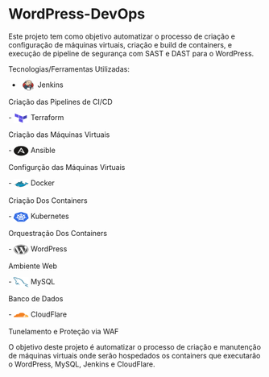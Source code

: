 # WordPress-DevOps

Este projeto tem como objetivo automatizar o processo de criação e configuração de máquinas virtuais, criação e build de containers, e execução de pipeline de segurança com SAST e DAST para o WordPress.

Tecnologias/Ferramentas Utilizadas:
- <img align="center" height="20" width="30" src="https://raw.githubusercontent.com/devicons/devicon/master/icons/jenkins/jenkins-original.svg"> Jenkins
 <p>Criação das Pipelines de CI/CD</P>
- <img align="center" height="20" width="30" src="https://raw.githubusercontent.com/devicons/devicon/master/icons/terraform/terraform-original.svg"> Terraform
 <p>Criação das Máquinas Virtuais</p>
- <img align="center" height="20" width="30" src="https://raw.githubusercontent.com/devicons/devicon/master/icons/ansible/ansible-original.svg"> Ansible
  <p>Configurção das Máquinas Virtuais</p>
- <img align="center" height="20" width="30" src="https://raw.githubusercontent.com/devicons/devicon/master/icons/docker/docker-original.svg"> Docker
 <p>Criação Dos Containers</p>
- <img align="center" height="20" width="30" src="https://raw.githubusercontent.com/devicons/devicon/master/icons/kubernetes/kubernetes-original.svg"> Kubernetes
 <p>Orquestração Dos Containers</p>
- <img align="center" height="20" width="30" src="https://raw.githubusercontent.com/devicons/devicon/master/icons/wordpress/wordpress-plain.svg"> WordPress
 <p>Ambiente Web </p>
- <img align="center" height="20" width="30" src="https://raw.githubusercontent.com/devicons/devicon/master/icons/mysql/mysql-original.svg"> MySQL
 <p>Banco de Dados</p>
- <img align="center" height="20" width="30" src="https://raw.githubusercontent.com/devicons/devicon/master/icons/cloudflare/cloudflare-original.svg"> CloudFlare
 <p>Tunelamento e Proteção via WAF</p>

O objetivo deste projeto é automatizar o processo de criação e manutenção de máquinas virtuais onde serão hospedados os containers que executarão o WordPress, MySQL, Jenkins e CloudFlare.
